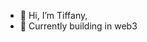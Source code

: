 - 👋 Hi, I’m Tiffany, 
- 👀 Currently building in web3

<!---
tiff0000/tiff0000 is a ✨ special ✨ repository because its `README.md` (this file) appears on your GitHub profile.
You can click the Preview link to take a look at your changes.
--->
